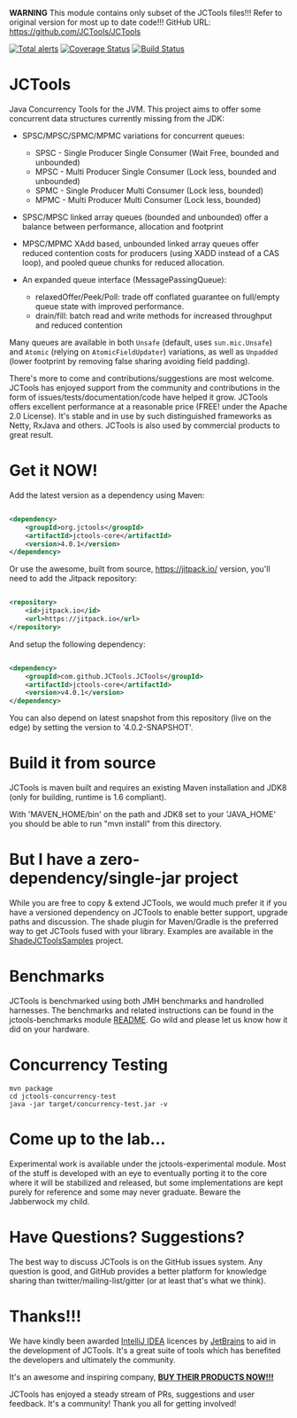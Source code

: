 **WARNING** This module contains only subset of the JCTools files!!! Refer to original version for most up to date code!!!
GitHub URL: https://github.com/JCTools/JCTools




[![Total alerts](https://img.shields.io/lgtm/alerts/g/JCTools/JCTools.svg?logo=lgtm&logoWidth=18)](https://lgtm.com/projects/g/JCTools/JCTools/alerts/)
[![Coverage Status](https://coveralls.io/repos/github/JCTools/JCTools/badge.svg?branch=master)](https://coveralls.io/github/JCTools/JCTools?branch=master)
[![Build Status](https://app.travis-ci.com/JCTools/JCTools.svg?branch=master)](https://app.travis-ci.com/JCTools/JCTools)

JCTools
==========
Java Concurrency Tools for the JVM. This project aims to offer some concurrent data structures currently missing from
the JDK:

- SPSC/MPSC/SPMC/MPMC variations for concurrent queues:
    * SPSC - Single Producer Single Consumer (Wait Free, bounded and unbounded)
    * MPSC - Multi Producer Single Consumer (Lock less, bounded and unbounded)
    * SPMC - Single Producer Multi Consumer (Lock less, bounded)
    * MPMC - Multi Producer Multi Consumer (Lock less, bounded)

- SPSC/MPSC linked array queues (bounded and unbounded) offer a balance between performance, allocation and footprint
- MPSC/MPMC XAdd based, unbounded linked array queues offer reduced contention costs for producers (using XADD instead
  of a CAS loop), and pooled queue chunks for reduced allocation.
- An expanded queue interface (MessagePassingQueue):
    * relaxedOffer/Peek/Poll: trade off conflated guarantee on full/empty queue state with improved performance.
    * drain/fill: batch read and write methods for increased throughput and reduced contention

Many queues are available in both `Unsafe` (default, uses `sun.mic.Unsafe`) and `Atomic` (relying
on `AtomicFieldUpdater`) variations, as well as `Unpadded` (lower footprint by removing false sharing avoiding field
padding).

There's more to come and contributions/suggestions are most welcome. JCTools has enjoyed support from the community
and contributions in the form of issues/tests/documentation/code have helped it grow.
JCTools offers excellent performance at a reasonable price (FREE! under the Apache 2.0 License). It's stable and in
use by such distinguished frameworks as Netty, RxJava and others. JCTools is also used by commercial products to great
result.

Get it NOW!
==========
Add the latest version as a dependency using Maven:

```xml

<dependency>
    <groupId>org.jctools</groupId>
    <artifactId>jctools-core</artifactId>
    <version>4.0.1</version>
</dependency>
```

Or use the awesome, built from source, <https://jitpack.io/> version, you'll need to add the Jitpack repository:

```xml

<repository>
    <id>jitpack.io</id>
    <url>https://jitpack.io</url>
</repository>
```

And setup the following dependency:

```xml

<dependency>
    <groupId>com.github.JCTools.JCTools</groupId>
    <artifactId>jctools-core</artifactId>
    <version>v4.0.1</version>
</dependency>
```

You can also depend on latest snapshot from this repository (live on the edge) by setting the version to 
'4.0.2-SNAPSHOT'.


Build it from source
==========
JCTools is maven built and requires an existing Maven installation and JDK8 (only for building, runtime is 1.6
compliant).

With 'MAVEN_HOME/bin' on the path and JDK8 set to your 'JAVA_HOME' you should be able to run "mvn install" from this
directory.


But I have a zero-dependency/single-jar project
==========
While you are free to copy & extend JCTools, we would much prefer it if you have a versioned dependency on JCTools to
enable better support, upgrade paths and discussion. The shade plugin for Maven/Gradle is the preferred way to get
JCTools fused with your library. Examples are available in
the [ShadeJCToolsSamples](https://github.com/JCTools/ShadeJCToolsSamples) project.


Benchmarks
==========
JCTools is benchmarked using both JMH benchmarks and handrolled harnesses. The benchmarks and related instructions can
be
found in the jctools-benchmarks module [README](jctools-benchmarks/README.md). Go wild and please let us know how it did
on your hardware.

Concurrency Testing
===========

```
mvn package
cd jctools-concurrency-test
java -jar target/concurrency-test.jar -v
```

Come up to the lab...
==========
Experimental work is available under the jctools-experimental module. Most of the stuff is developed with an eye to
eventually porting it to the core where it will be stabilized and released, but some implementations are kept purely for
reference and some may never graduate. Beware the Jabberwock my child.

Have Questions? Suggestions?
==========
The best way to discuss JCTools is on the GitHub issues system. Any question is good, and GitHub provides a better
platform for knowledge sharing than twitter/mailing-list/gitter (or at least that's what we think).

Thanks!!!
=====
We have kindly been awarded [IntelliJ IDEA](https://www.jetbrains.com/idea/) licences
by [JetBrains](https://www.jetbrains.com/) to aid in the development of JCTools. It's a great suite of tools which has
benefited the developers and ultimately the community.

It's an awesome and inspiring company, [**BUY THEIR PRODUCTS
NOW!!!**](https://www.jetbrains.com/store/#edition=commercial)

JCTools has enjoyed a steady stream of PRs, suggestions and user feedback. It's a community! Thank you all for getting
involved!
